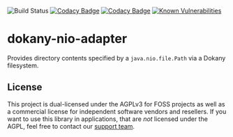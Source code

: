 ![Build Status](https://github.com/cryptomator/dokany-nio-adapter/workflows/Build%20and%20Test/badge.svg)
[![Codacy Badge](https://api.codacy.com/project/badge/Grade/f3f46474adb14bc59d4fc489903950f5)](https://www.codacy.com/app/cryptomator/dokany-nio-adapter?utm_source=github.com&amp;utm_medium=referral&amp;utm_content=cryptomator/dokany-nio-adapter&amp;utm_campaign=Badge_Grade)
[![Codacy Badge](https://api.codacy.com/project/badge/Coverage/f3f46474adb14bc59d4fc489903950f5)](https://www.codacy.com/app/cryptomator/dokany-nio-adapter?utm_source=github.com&amp;utm_medium=referral&amp;utm_content=cryptomator/dokany-nio-adapter&amp;utm_campaign=Badge_Coverage)
[![Known Vulnerabilities](https://snyk.io/test/github/cryptomator/dokany-nio-adapter/badge.svg)](https://snyk.io/test/github/cryptomator/dokany-nio-adapter)

# dokany-nio-adapter
Provides directory contents specified by a `java.nio.file.Path` via a Dokany filesystem.

## License
This project is dual-licensed under the AGPLv3 for FOSS projects as well as a commercial license for independent software vendors and resellers. If you want to use this library in applications, that are *not* licensed under the AGPL, feel free to contact our [support team](https://cryptomator.org/help/).
